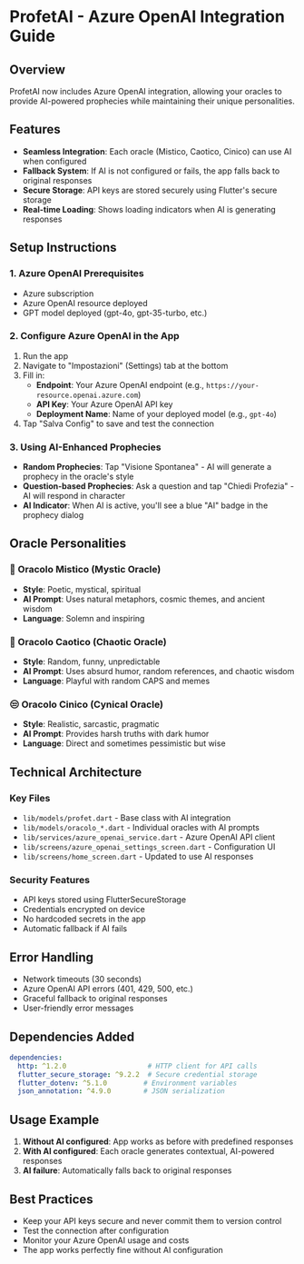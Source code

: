 # ProfetAI - Azure OpenAI Integration Guide

## Overview
ProfetAI now includes Azure OpenAI integration, allowing your oracles to provide AI-powered prophecies while maintaining their unique personalities.

## Features
- **Seamless Integration**: Each oracle (Mistico, Caotico, Cinico) can use AI when configured
- **Fallback System**: If AI is not configured or fails, the app falls back to original responses
- **Secure Storage**: API keys are stored securely using Flutter's secure storage
- **Real-time Loading**: Shows loading indicators when AI is generating responses

## Setup Instructions

### 1. Azure OpenAI Prerequisites
- Azure subscription
- Azure OpenAI resource deployed
- GPT model deployed (gpt-4o, gpt-35-turbo, etc.)

### 2. Configure Azure OpenAI in the App
1. Run the app
2. Navigate to "Impostazioni" (Settings) tab at the bottom
3. Fill in:
   - **Endpoint**: Your Azure OpenAI endpoint (e.g., `https://your-resource.openai.azure.com`)
   - **API Key**: Your Azure OpenAI API key
   - **Deployment Name**: Name of your deployed model (e.g., `gpt-4o`)
4. Tap "Salva Config" to save and test the connection

### 3. Using AI-Enhanced Prophecies
- **Random Prophecies**: Tap "Visione Spontanea" - AI will generate a prophecy in the oracle's style
- **Question-based Prophecies**: Ask a question and tap "Chiedi Profezia" - AI will respond in character
- **AI Indicator**: When AI is active, you'll see a blue "AI" badge in the prophecy dialog

## Oracle Personalities

### 🔮 Oracolo Mistico (Mystic Oracle)
- **Style**: Poetic, mystical, spiritual
- **AI Prompt**: Uses natural metaphors, cosmic themes, and ancient wisdom
- **Language**: Solemn and inspiring

### 🎲 Oracolo Caotico (Chaotic Oracle)  
- **Style**: Random, funny, unpredictable
- **AI Prompt**: Uses absurd humor, random references, and chaotic wisdom
- **Language**: Playful with random CAPS and memes

### 😒 Oracolo Cinico (Cynical Oracle)
- **Style**: Realistic, sarcastic, pragmatic
- **AI Prompt**: Provides harsh truths with dark humor
- **Language**: Direct and sometimes pessimistic but wise

## Technical Architecture

### Key Files
- `lib/models/profet.dart` - Base class with AI integration
- `lib/models/oracolo_*.dart` - Individual oracles with AI prompts
- `lib/services/azure_openai_service.dart` - Azure OpenAI API client
- `lib/screens/azure_openai_settings_screen.dart` - Configuration UI
- `lib/screens/home_screen.dart` - Updated to use AI responses

### Security Features
- API keys stored using FlutterSecureStorage
- Credentials encrypted on device
- No hardcoded secrets in the app
- Automatic fallback if AI fails

## Error Handling
- Network timeouts (30 seconds)
- Azure OpenAI API errors (401, 429, 500, etc.)
- Graceful fallback to original responses
- User-friendly error messages

## Dependencies Added
```yaml
dependencies:
  http: ^1.2.0                    # HTTP client for API calls
  flutter_secure_storage: ^9.2.2  # Secure credential storage  
  flutter_dotenv: ^5.1.0         # Environment variables
  json_annotation: ^4.9.0        # JSON serialization
```

## Usage Example

1. **Without AI configured**: App works as before with predefined responses
2. **With AI configured**: Each oracle generates contextual, AI-powered responses
3. **AI failure**: Automatically falls back to original responses

## Best Practices
- Keep your API keys secure and never commit them to version control
- Test the connection after configuration
- Monitor your Azure OpenAI usage and costs
- The app works perfectly fine without AI configuration
